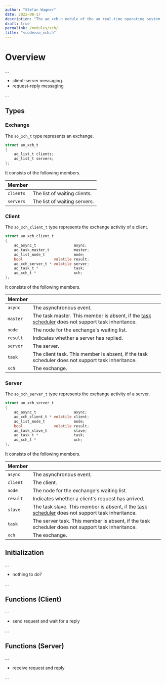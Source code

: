 ```yaml
---
author: "Stefan Wagner"
date: 2022-08-17
description: "The ao_xch.h module of the ao real-time operating system."
draft: true
permalink: /modules/xch/
title: "<code>ao_xch.h"
---
```


# Overview

...

- client-server messaging.
- request-reply messaging

...

## Types

### Exchange

The `ao_xch_t` type represents an exchange.

```c
struct ao_xch_t
{
    ao_list_t clients;
    ao_list_t servers;
};
```

It consists of the following members.

| Member | |
|--------|-|
| `clients` | The list of waiting clients. |
| `servers` | The list of waiting servers. |

### Client

The `ao_xch_client_t` type represents the exchange activity of a client.

```c
struct ao_xch_client_t
{
    ao_async_t                 async;
    ao_task_master_t           master;
    ao_list_node_t             node;
    bool              volatile result;
    ao_xch_server_t * volatile server;
    ao_task_t *                task;
    ao_xch_t *                 xch;
};
```

It consists of the following members.

| Member | |
|--------|-|
| `async` | The asynchronous event. |
| `master` | The task master. This member is absent, if the [task scheduler](../task-scheduler.md) does not support task inheritance. |
| `node` | The node for the exchange's waiting list. |
| `result` | Indicates whether a server has replied. |
| `server` | The server. |
| `task` | The client task. This member is absent, if the task scheduler does not support task inheritance. |
| `xch` | The exchange. |

### Server

The `ao_xch_server_t` type represents the exchange activity of a server.

```c
struct ao_xch_server_t
{
    ao_async_t                 async;
    ao_xch_client_t * volatile client;
    ao_list_node_t             node;
    bool              volatile result;
    ao_task_slave_t            slave;
    ao_task_t *                task;
    ao_xch_t *                 xch;
};
```

It consists of the following members.

| Member | |
|--------|-|
| `async` | The asynchronous event. |
| `client` | The client. |
| `node` | The node for the exchange's waiting list. |
| `result` | Indicates whether a client's request has arrived. |
| `slave` | The task slave. This member is absent, if the [task scheduler](../task-scheduler.md) does not support task inheritance. |
| `task` | The server task. This member is absent, if the task scheduler does not support task inheritance. |
| `xch` | The exchange. |

## Initialization

...

- nothing to do?

...

## Functions (Client)

...

- send request and wait for a reply

...

## Functions (Server)

...

- receive request and reply

...
